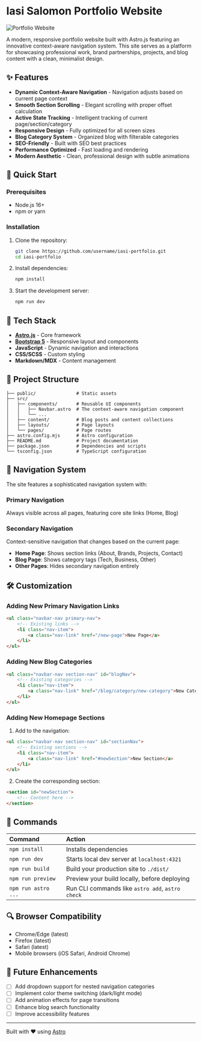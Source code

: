 # Iasi Salomon Portfolio Website

![Portfolio Website](https://via.placeholder.com/800x400?text=Iasi+Salomon+Portfolio)

A modern, responsive portfolio website built with Astro.js featuring an innovative context-aware navigation system. This site serves as a platform for showcasing professional work, brand partnerships, projects, and blog content with a clean, minimalist design.

## ✨ Features

-   **Dynamic Context-Aware Navigation** - Navigation adjusts based on current page context
-   **Smooth Section Scrolling** - Elegant scrolling with proper offset calculation
-   **Active State Tracking** - Intelligent tracking of current page/section/category
-   **Responsive Design** - Fully optimized for all screen sizes
-   **Blog Category System** - Organized blog with filterable categories
-   **SEO-Friendly** - Built with SEO best practices
-   **Performance Optimized** - Fast loading and rendering
-   **Modern Aesthetic** - Clean, professional design with subtle animations

## 🚀 Quick Start

### Prerequisites

-   Node.js 16+
-   npm or yarn

### Installation

1. Clone the repository:

    ```bash
    git clone https://github.com/username/iasi-portfolio.git
    cd iasi-portfolio
    ```

2. Install dependencies:

    ```bash
    npm install
    ```

3. Start the development server:
    ```bash
    npm run dev
    ```

## 🧰 Tech Stack

-   **[Astro.js](https://astro.build/)** - Core framework
-   **[Bootstrap 5](https://getbootstrap.com/)** - Responsive layout and components
-   **JavaScript** - Dynamic navigation and interactions
-   **CSS/SCSS** - Custom styling
-   **Markdown/MDX** - Content management

## 📁 Project Structure

```text
├── public/               # Static assets
├── src/
│   ├── components/       # Reusable UI components
│   │   ├── Navbar.astro  # The context-aware navigation component
│   │   └── ...
│   ├── content/          # Blog posts and content collections
│   ├── layouts/          # Page layouts
│   └── pages/            # Page routes
├── astro.config.mjs      # Astro configuration
├── README.md             # Project documentation
├── package.json          # Dependencies and scripts
└── tsconfig.json         # TypeScript configuration
```

## 🧩 Navigation System

The site features a sophisticated navigation system with:

### Primary Navigation

Always visible across all pages, featuring core site links (Home, Blog)

### Secondary Navigation

Context-sensitive navigation that changes based on the current page:

-   **Home Page**: Shows section links (About, Brands, Projects, Contact)
-   **Blog Page**: Shows category tags (Tech, Business, Other)
-   **Other Pages**: Hides secondary navigation entirely

## 🛠️ Customization

### Adding New Primary Navigation Links

```html
<ul class="navbar-nav primary-nav">
    <!-- Existing links -->
    <li class="nav-item">
        <a class="nav-link" href="/new-page">New Page</a>
    </li>
</ul>
```

### Adding New Blog Categories

```html
<ul class="navbar-nav section-nav" id="blogNav">
    <!-- Existing categories -->
    <li class="nav-item">
        <a class="nav-link" href="/blog/category/new-category">New Category</a>
    </li>
</ul>
```

### Adding New Homepage Sections

1. Add to the navigation:

```html
<ul class="navbar-nav section-nav" id="sectionNav">
    <!-- Existing sections -->
    <li class="nav-item">
        <a class="nav-link" href="#newSection">New Section</a>
    </li>
</ul>
```

2. Create the corresponding section:

```html
<section id="newSection">
    <!-- Content here -->
</section>
```

## 🧞 Commands

| Command             | Action                                           |
| :------------------ | :----------------------------------------------- |
| `npm install`       | Installs dependencies                            |
| `npm run dev`       | Starts local dev server at `localhost:4321`      |
| `npm run build`     | Build your production site to `./dist/`          |
| `npm run preview`   | Preview your build locally, before deploying     |
| `npm run astro ...` | Run CLI commands like `astro add`, `astro check` |

## 🔍 Browser Compatibility

-   Chrome/Edge (latest)
-   Firefox (latest)
-   Safari (latest)
-   Mobile browsers (iOS Safari, Android Chrome)

## 🚧 Future Enhancements

-   [ ] Add dropdown support for nested navigation categories
-   [ ] Implement color theme switching (dark/light mode)
-   [ ] Add animation effects for page transitions
-   [ ] Enhance blog search functionality
-   [ ] Improve accessibility features

---

Built with ❤️ using [Astro](https://astro.build)
